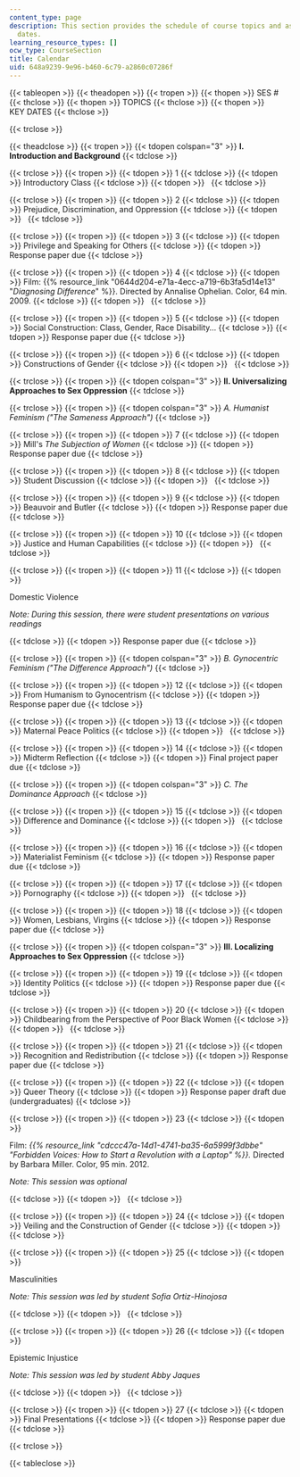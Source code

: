 ```yaml
---
content_type: page
description: This section provides the schedule of course topics and assignment due
  dates.
learning_resource_types: []
ocw_type: CourseSection
title: Calendar
uid: 648a9239-9e96-b460-6c79-a2860c07286f
---
```


{{< tableopen >}}
{{< theadopen >}}
{{< tropen >}}
{{< thopen >}}
SES #
{{< thclose >}}
{{< thopen >}}
TOPICS
{{< thclose >}}
{{< thopen >}}
KEY DATES
{{< thclose >}}

{{< trclose >}}

{{< theadclose >}}
{{< tropen >}}
{{< tdopen colspan="3" >}}
**I. Introduction and Background**
{{< tdclose >}}

{{< trclose >}}
{{< tropen >}}
{{< tdopen >}}
1
{{< tdclose >}}
{{< tdopen >}}
Introductory Class
{{< tdclose >}}
{{< tdopen >}}
 
{{< tdclose >}}

{{< trclose >}}
{{< tropen >}}
{{< tdopen >}}
2
{{< tdclose >}}
{{< tdopen >}}
Prejudice, Discrimination, and Oppression
{{< tdclose >}}
{{< tdopen >}}
 
{{< tdclose >}}

{{< trclose >}}
{{< tropen >}}
{{< tdopen >}}
3
{{< tdclose >}}
{{< tdopen >}}
Privilege and Speaking for Others
{{< tdclose >}}
{{< tdopen >}}
Response paper due
{{< tdclose >}}

{{< trclose >}}
{{< tropen >}}
{{< tdopen >}}
4
{{< tdclose >}}
{{< tdopen >}}
Film: {{% resource_link "0644d204-e71a-4ecc-a719-6b3fa5d14e13" "_Diagnosing Difference_" %}}. Directed by Annalise Ophelian. Color, 64 min. 2009.
{{< tdclose >}}
{{< tdopen >}}
 
{{< tdclose >}}

{{< trclose >}}
{{< tropen >}}
{{< tdopen >}}
5
{{< tdclose >}}
{{< tdopen >}}
Social Construction: Class, Gender, Race Disability…
{{< tdclose >}}
{{< tdopen >}}
Response paper due
{{< tdclose >}}

{{< trclose >}}
{{< tropen >}}
{{< tdopen >}}
6
{{< tdclose >}}
{{< tdopen >}}
Constructions of Gender
{{< tdclose >}}
{{< tdopen >}}
 
{{< tdclose >}}

{{< trclose >}}
{{< tropen >}}
{{< tdopen colspan="3" >}}
**II. Universalizing Approaches to Sex Oppression**
{{< tdclose >}}

{{< trclose >}}
{{< tropen >}}
{{< tdopen colspan="3" >}}
_A. Humanist Feminism ("The Sameness Approach")_
{{< tdclose >}}

{{< trclose >}}
{{< tropen >}}
{{< tdopen >}}
7
{{< tdclose >}}
{{< tdopen >}}
Mill's _The Subjection of Women_
{{< tdclose >}}
{{< tdopen >}}
Response paper due
{{< tdclose >}}

{{< trclose >}}
{{< tropen >}}
{{< tdopen >}}
8
{{< tdclose >}}
{{< tdopen >}}
Student Discussion
{{< tdclose >}}
{{< tdopen >}}
 
{{< tdclose >}}

{{< trclose >}}
{{< tropen >}}
{{< tdopen >}}
9
{{< tdclose >}}
{{< tdopen >}}
Beauvoir and Butler
{{< tdclose >}}
{{< tdopen >}}
Response paper due
{{< tdclose >}}

{{< trclose >}}
{{< tropen >}}
{{< tdopen >}}
10
{{< tdclose >}}
{{< tdopen >}}
Justice and Human Capabilities
{{< tdclose >}}
{{< tdopen >}}
 
{{< tdclose >}}

{{< trclose >}}
{{< tropen >}}
{{< tdopen >}}
11
{{< tdclose >}}
{{< tdopen >}}


Domestic Violence

_Note: During this session, there were student presentations on various readings_


{{< tdclose >}}
{{< tdopen >}}
Response paper due
{{< tdclose >}}

{{< trclose >}}
{{< tropen >}}
{{< tdopen colspan="3" >}}
_B. Gynocentric Feminism ("The Difference Approach")_
{{< tdclose >}}

{{< trclose >}}
{{< tropen >}}
{{< tdopen >}}
12
{{< tdclose >}}
{{< tdopen >}}
From Humanism to Gynocentrism
{{< tdclose >}}
{{< tdopen >}}
Response paper due
{{< tdclose >}}

{{< trclose >}}
{{< tropen >}}
{{< tdopen >}}
13
{{< tdclose >}}
{{< tdopen >}}
Maternal Peace Politics
{{< tdclose >}}
{{< tdopen >}}
 
{{< tdclose >}}

{{< trclose >}}
{{< tropen >}}
{{< tdopen >}}
14
{{< tdclose >}}
{{< tdopen >}}
Midterm Reflection
{{< tdclose >}}
{{< tdopen >}}
Final project paper due
{{< tdclose >}}

{{< trclose >}}
{{< tropen >}}
{{< tdopen colspan="3" >}}
_C. The Dominance Approach_
{{< tdclose >}}

{{< trclose >}}
{{< tropen >}}
{{< tdopen >}}
15
{{< tdclose >}}
{{< tdopen >}}
Difference and Dominance
{{< tdclose >}}
{{< tdopen >}}
 
{{< tdclose >}}

{{< trclose >}}
{{< tropen >}}
{{< tdopen >}}
16
{{< tdclose >}}
{{< tdopen >}}
Materialist Feminism
{{< tdclose >}}
{{< tdopen >}}
Response paper due
{{< tdclose >}}

{{< trclose >}}
{{< tropen >}}
{{< tdopen >}}
17
{{< tdclose >}}
{{< tdopen >}}
Pornography
{{< tdclose >}}
{{< tdopen >}}
 
{{< tdclose >}}

{{< trclose >}}
{{< tropen >}}
{{< tdopen >}}
18
{{< tdclose >}}
{{< tdopen >}}
Women, Lesbians, Virgins
{{< tdclose >}}
{{< tdopen >}}
Response paper due
{{< tdclose >}}

{{< trclose >}}
{{< tropen >}}
{{< tdopen colspan="3" >}}
**III. Localizing Approaches to Sex Oppression**
{{< tdclose >}}

{{< trclose >}}
{{< tropen >}}
{{< tdopen >}}
19
{{< tdclose >}}
{{< tdopen >}}
Identity Politics
{{< tdclose >}}
{{< tdopen >}}
Response paper due
{{< tdclose >}}

{{< trclose >}}
{{< tropen >}}
{{< tdopen >}}
20
{{< tdclose >}}
{{< tdopen >}}
Childbearing from the Perspective of Poor Black Women
{{< tdclose >}}
{{< tdopen >}}
 
{{< tdclose >}}

{{< trclose >}}
{{< tropen >}}
{{< tdopen >}}
21
{{< tdclose >}}
{{< tdopen >}}
Recognition and Redistribution
{{< tdclose >}}
{{< tdopen >}}
Response paper due
{{< tdclose >}}

{{< trclose >}}
{{< tropen >}}
{{< tdopen >}}
22
{{< tdclose >}}
{{< tdopen >}}
Queer Theory
{{< tdclose >}}
{{< tdopen >}}
Response paper draft due (undergraduates)
{{< tdclose >}}

{{< trclose >}}
{{< tropen >}}
{{< tdopen >}}
23
{{< tdclose >}}
{{< tdopen >}}


Film: _{{% resource_link "cdccc47a-14d1-4741-ba35-6a5999f3dbbe" "Forbidden Voices: How to Start a Revolution with a Laptop" %}}._ Directed by Barbara Miller. Color, 95 min. 2012.

_Note: This session was optional_


{{< tdclose >}}
{{< tdopen >}}
 
{{< tdclose >}}

{{< trclose >}}
{{< tropen >}}
{{< tdopen >}}
24
{{< tdclose >}}
{{< tdopen >}}
Veiling and the Construction of Gender
{{< tdclose >}}
{{< tdopen >}}
 
{{< tdclose >}}

{{< trclose >}}
{{< tropen >}}
{{< tdopen >}}
25
{{< tdclose >}}
{{< tdopen >}}


Masculinities

_Note: This session was led by student Sofia Ortiz-Hinojosa_


{{< tdclose >}}
{{< tdopen >}}
 
{{< tdclose >}}

{{< trclose >}}
{{< tropen >}}
{{< tdopen >}}
26
{{< tdclose >}}
{{< tdopen >}}


Epistemic Injustice

_Note: This session was led by student Abby Jaques_


{{< tdclose >}}
{{< tdopen >}}
 
{{< tdclose >}}

{{< trclose >}}
{{< tropen >}}
{{< tdopen >}}
27
{{< tdclose >}}
{{< tdopen >}}
Final Presentations
{{< tdclose >}}
{{< tdopen >}}
Response paper due
{{< tdclose >}}

{{< trclose >}}

{{< tableclose >}}